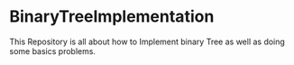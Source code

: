 # BinaryTreeImplementation
This Repository is all about how to Implement binary Tree as well as doing some basics problems.
